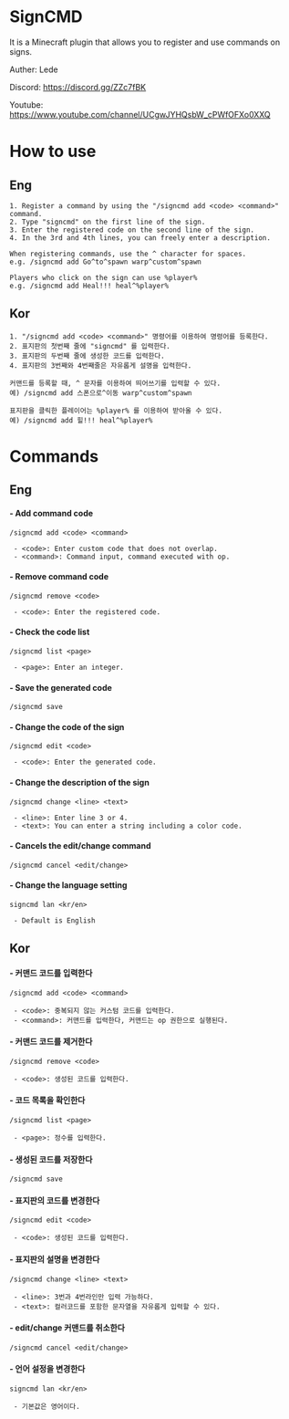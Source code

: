 # SignCMD

It is a Minecraft plugin that allows you to register and use commands on signs.

Auther: Lede

Discord: https://discord.gg/ZZc7fBK

Youtube: https://www.youtube.com/channel/UCgwJYHQsbW_cPWfOFXo0XXQ

# How to use

## Eng
```
1. Register a command by using the "/signcmd add <code> <command>" command.
2. Type "signcmd" on the first line of the sign.
3. Enter the registered code on the second line of the sign.
4. In the 3rd and 4th lines, you can freely enter a description.

When registering commands, use the ^ character for spaces.
e.g. /signcmd add Go^to^spawn warp^custom^spawn

Players who click on the sign can use %player%
e.g. /signcmd add Heal!!! heal^%player%

```

## Kor
```
1. "/signcmd add <code> <command>" 명령어를 이용하여 명령어를 등록한다.
2. 표지판의 첫번째 줄에 "signcmd" 를 입력한다.
3. 표지판의 두번째 줄에 생성한 코드를 입력한다.
4. 표지판의 3번째와 4번째줄은 자유롭게 설명을 입력한다.

커맨드를 등록할 때, ^ 문자를 이용하여 띄어쓰기를 입력할 수 있다.
예) /signcmd add 스폰으로^이동 warp^custom^spawn

표지판을 클릭한 플레이어는 %player% 를 이용하여 받아올 수 있다.
예) /signcmd add 힐!!! heal^%player%
```

# Commands

## Eng

#### - Add command code
```
/signcmd add <code> <command>

 - <code>: Enter custom code that does not overlap.
 - <command>: Command input, command executed with op.
```

#### - Remove command code
```
/signcmd remove <code>

 - <code>: Enter the registered code.
```

#### - Check the code list
```
/signcmd list <page>

 - <page>: Enter an integer.
```

#### - Save the generated code
```
/signcmd save
```

#### - Change the code of the sign
```
/signcmd edit <code>

 - <code>: Enter the generated code.
```

#### - Change the description of the sign
```
/signcmd change <line> <text>

 - <line>: Enter line 3 or 4.
 - <text>: You can enter a string including a color code.
```

#### - Cancels the edit/change command
```
/signcmd cancel <edit/change>
```

#### - Change the language setting
```
signcmd lan <kr/en>

 - Default is English
```

## Kor

#### - 커맨드 코드를 입력한다
```
/signcmd add <code> <command>

 - <code>: 중복되지 않는 커스텀 코드를 입력한다.
 - <command>: 커맨드를 입력한다, 커맨드는 op 권한으로 실행된다.
```

#### - 커맨드 코드를 제거한다
```
/signcmd remove <code>

 - <code>: 생성된 코드를 입력한다.
```

#### - 코드 목록을 확인한다
```
/signcmd list <page>

 - <page>: 정수를 입력한다.
```

#### - 생성된 코드를 저장한다
```
/signcmd save
```

#### - 표지판의 코드를 변경한다
```
/signcmd edit <code>

 - <code>: 생성된 코드를 입력한다.
```

#### - 표지판의 설명을 변경한다
```
/signcmd change <line> <text>

 - <line>: 3번과 4번라인만 입력 가능하다.
 - <text>: 컬러코드를 포함한 문자열을 자유롭게 입력할 수 있다.
```

#### - edit/change 커맨드를 취소한다
```
/signcmd cancel <edit/change>
```

#### - 언어 설정을 변경한다
```
signcmd lan <kr/en>

 - 기본값은 영어이다.
```


